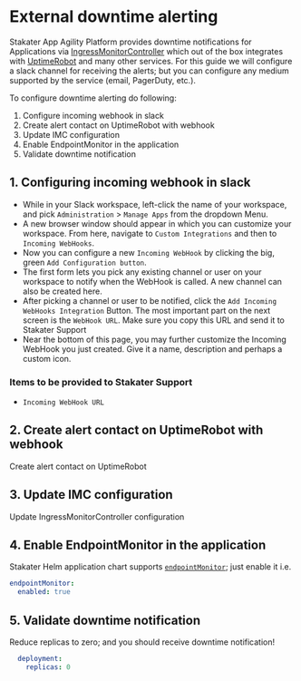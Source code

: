 # External downtime alerting

Stakater App Agility Platform provides downtime notifications for Applications via [IngressMonitorController](https://github.com/stakater/IngressMonitorController) which out of the box integrates with [UptimeRobot](https://uptimerobot.com) and many other services. For this guide we will configure a slack channel for receiving the alerts; but you can configure any medium supported by the service (email, PagerDuty, etc.).

To configure downtime alerting do following:

1. Configure incoming webhook in slack
2. Create alert contact on UptimeRobot with webhook
3. Update IMC configuration
4. Enable EndpointMonitor in the application
5. Validate downtime notification

## 1. Configuring incoming webhook in slack

- While in your Slack workspace, left-click the name of your workspace, and pick `Administration` > `Manage Apps` from the dropdown Menu.
- A new browser window should appear in which you can customize your workspace. From here, navigate to `Custom Integrations` and then to `Incoming WebHooks`.
- Now you can configure a new `Incoming WebHook` by clicking the big, green `Add Configuration button`.
- The first form lets you pick any existing channel or user on your workspace to notify when the WebHook is called. A new channel can also be created here.
- After picking a channel or user to be notified, click the `Add Incoming WebHooks Integration` Button. The most important part on the next screen is the `WebHook URL`. Make sure you copy this URL and send it to Stakater Support
- Near the bottom of this page, you may further customize the Incoming WebHook you just created. Give it a name, description and perhaps a custom icon.

### Items to be provided to Stakater Support

- `Incoming WebHook URL`

## 2. Create alert contact on UptimeRobot with webhook

Create alert contact on UptimeRobot

## 3. Update IMC configuration

Update IngressMonitorController configuration

## 4. Enable EndpointMonitor in the application

Stakater Helm application chart supports [`endpointMonitor`](https://github.com/stakater-charts/application/blob/master/application/values.yaml#L465-L475); just enable it i.e.

```yaml
endpointMonitor:
  enabled: true
```

## 5. Validate downtime notification

Reduce replicas to zero; and you should receive downtime notification!

```yaml
  deployment:
    replicas: 0
```
